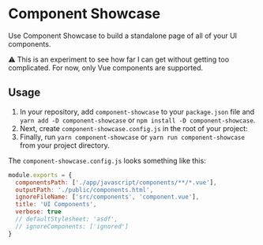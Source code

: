 # Component Showcase

Use Component Showcase to build a standalone page of all of your UI components.

:warning: This is an experiment to see how far I can get without getting too complicated. For now, only Vue components are supported.

## Usage

1. In your repository, add `component-showcase` to your `package.json` file and `yarn add -D component-showcase` or `npm install -D component-showcase`.
1. Next, create `component-showcase.config.js` in the root of your project:
1. Finally, run `yarn component-showcase` or `yarn run component-showcase` from your project directory.

The `component-showcase.config.js` looks something like this:

```js
module.exports = {
  componentsPath: ['./app/javascript/components/**/*.vue'],
  outputPath: './public/components.html',
  ignoreFileName: ['src/components', 'component.vue'],
  title: 'UI Components',
  verbose: true
  // defaultStylesheet: 'asdf',
  // ignoreComponents: ['ignored']
}
```
